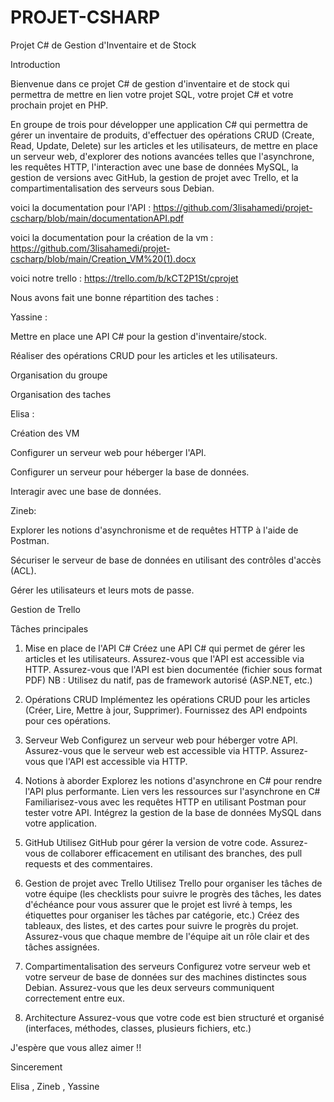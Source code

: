 # PROJET-CSHARP


Projet C# de Gestion d'Inventaire et de Stock

Introduction


Bienvenue dans ce projet C# de gestion d'inventaire et de stock 
qui permettra de mettre en lien votre projet SQL, votre projet C# et votre prochain projet en PHP.


En groupe de trois pour développer une application C# qui permettra de gérer un inventaire de produits, d'effectuer des opérations CRUD (Create, Read, Update, Delete) sur les articles et les utilisateurs, de mettre en place un serveur web, d'explorer des notions avancées telles que l'asynchrone, les requêtes HTTP, l'interaction avec une base de données MySQL, la gestion de
versions avec GitHub, la gestion de projet avec Trello, et la compartimentalisation des serveurs sous Debian.

voici la documentation pour l'API : https://github.com/3lisahamedi/projet-cscharp/blob/main/documentationAPI.pdf

voici la documentation pour la création de la vm : https://github.com/3lisahamedi/projet-cscharp/blob/main/Creation_VM%20(1).docx

voici notre trello  : https://trello.com/b/kCT2P1St/cprojet

Nous avons fait une bonne répartition des taches :

Yassine : 

Mettre en place une API C# pour la gestion d'inventaire/stock.

Réaliser des opérations CRUD pour les articles et les utilisateurs.

Organisation du groupe 

Organisation des taches




Elisa : 

Création des VM

Configurer un serveur web pour héberger l'API.

Configurer un serveur pour héberger la base de données.

Interagir avec une base de données.




Zineb:

Explorer les notions d'asynchronisme et de requêtes HTTP à l'aide de Postman.

Sécuriser le serveur de base de données en utilisant des contrôles d'accès (ACL).

Gérer les utilisateurs et leurs mots de passe.

Gestion de Trello






Tâches principales


1. Mise en place de l'API C#
Créez une API C# qui permet de gérer les articles et les utilisateurs.
Assurez-vous que l'API est accessible via HTTP.
Assurez-vous que l'API est bien documentée (fichier sous format PDF) NB : Utilisez du natif, pas
de framework autorisé (ASP.NET, etc.)

3. Opérations CRUD
Implémentez les opérations CRUD pour les articles (Créer, Lire, Mettre à jour, Supprimer).
Fournissez des API endpoints pour ces opérations.

5. Serveur Web
Configurez un serveur web pour héberger votre API.
Assurez-vous que le serveur web est accessible via HTTP.
Assurez-vous que l'API est accessible via HTTP.

7. Notions à aborder
Explorez les notions d'asynchrone en C# pour rendre l'API plus performante.
Lien vers les ressources sur l'asynchrone en C#
Familiarisez-vous avec les requêtes HTTP en utilisant Postman pour tester votre API.
Intégrez la gestion de la base de données MySQL dans votre application.

8. GitHub
Utilisez GitHub pour gérer la version de votre code.
Assurez-vous de collaborer efficacement en utilisant des branches, des pull requests et des
commentaires.


10. Gestion de projet avec Trello
Utilisez Trello pour organiser les tâches de votre équipe (les checklists pour suivre le progrès des
tâches, les dates d'échéance pour vous assurer que le projet est livré à temps, les étiquettes
pour organiser les tâches par catégorie, etc.)
Créez des tableaux, des listes, et des cartes pour suivre le progrès du projet.
Assurez-vous que chaque membre de l'équipe ait un rôle clair et des tâches assignées.


12. Compartimentalisation des serveurs
Configurez votre serveur web et votre serveur de base de données sur des machines distinctes
sous Debian.
Assurez-vous que les deux serveurs communiquent correctement entre eux.


14. Architecture
Assurez-vous que votre code est bien structuré et organisé (interfaces, méthodes, classes,
plusieurs fichiers, etc.)


J'espère que vous allez aimer !!

Sincerement

Elisa , Zineb , Yassine




